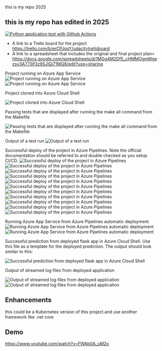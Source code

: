 this is my repo 2025
## this is my repo has edited in 2025

[![Python application test with Github Actions](https://github.com/mohamed-elmatary/azure-devops-2025/actions/workflows/main.yml/badge.svg)](https://github.com/mohamed-elmatary/azure-devops-2025/actions/workflows/main.yml)


* A link to a Trello board for the project
https://trello.com/b/erCPJgsY/udacitytrelloboard
* A link to a spreadsheet that includes the original and final project plan>
https://docs.google.com/spreadsheets/d/1MGg4M2Df5_cHMMOgmWgezsv3A773lf3z9SJlQi71MQ8/edit?usp=sharing


Project running on Azure App Service
![Project running on Azure App Service](/images/Web_App_Running_1.png)
![Project running on Azure App Service](/images/Web_App_Running_2.png)

Project cloned into Azure Cloud Shell

![Project cloned into Azure Cloud Shell](/images/Clone%20My%20Repo.png)



Passing tests that are displayed after running the make all command from the Makefile

![Passing tests that are displayed after running the make all command from the Makefile](/images/make%20all.png)


Output of a test run
![Output of a test run](/images/make%20all.png)

Successful deploy of the project in Azure Pipelines. Note the official documentation should be referred to and double checked as you setup CI/CD.
![Successful deploy of the project in Azure Pipelines](/images/Configure%20Azure%20Pipeline.png)
![Successful deploy of the project in Azure Pipelines](/images/Configure%20Azure%20Pipeline%202.png)
![Successful deploy of the project in Azure Pipelines](/images/Configure%20Azure%20Pipeline%203.png)
![Successful deploy of the project in Azure Pipelines](/images/Configure%20Azure%20Pipeline%204.png)
![Successful deploy of the project in Azure Pipelines](/images/Configure%20Azure%20Pipeline%205.png)
![Successful deploy of the project in Azure Pipelines](/images/Configure%20Azure%20Pipeline%206.png)
![Successful deploy of the project in Azure Pipelines](/images/run%20Azure%20Pipeline%201.png)
![Successful deploy of the project in Azure Pipelines](/images/run%20Azure%20Pipeline%202.png)
![Successful deploy of the project in Azure Pipelines](/images/run%20Azure%20Pipeline3.png)
![Successful deploy of the project in Azure Pipelines](/images/run%20Azure%20Pipeline4.png)
![Successful deploy of the project in Azure Pipelines](/images/run%20Azure%20Pipeline5.png)








Running Azure App Service from Azure Pipelines automatic deployment
![Running Azure App Service from Azure Pipelines automatic deployment](/images/Running%20Azure%20App%20Service%20from%20Azure%20Pipelines%20automatic%20deployment%201.png)
![Running Azure App Service from Azure Pipelines automatic deployment](/images/Running%20Azure%20App%20Service%20from%20Azure%20Pipelines%20automatic%20deployment%202.png)


Successful prediction from deployed flask app in Azure Cloud Shell. Use this file as a template for the deployed prediction. The output should look similar to this:

![Successful prediction from deployed flask app in Azure Cloud Shell](/images/Successful%20prediction%20from%20deployed%20flask%20app%20in%20Azure%20Cloud%20Shell.png)

Output of streamed log files from deployed application

![Output of streamed log files from deployed application](/images/webApp_log1.png)
![Output of streamed log files from deployed application](/images/webApp_log2.png)


## Enhancements

this could be a Kubernetes version of this project.and use another framework like .net core

## Demo 

https://www.youtube.com/watch?v=FWAb0A_uM2o


